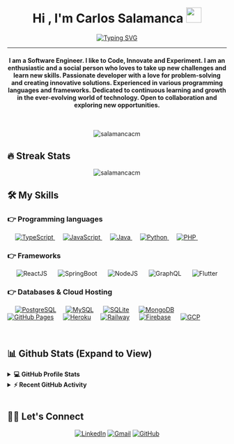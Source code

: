

<!--
**salamancacm/salamancacm** is a ✨ _special_ ✨ repository because its `README.md` (this file) appears on your GitHub profile.

Here are some ideas to get you started:

- 🔭 I’m currently working on ...
- 🌱 I’m currently learning ...
- 👯 I’m looking to collaborate on ...
- 🤔 I’m looking for help with ...
- 💬 Ask me about ...
- 📫 How to reach me: ...
- 😄 Pronouns: ...
- ⚡ Fun fact: ...
-->

<h1 align="center">Hi , I'm Carlos Salamanca <img src="https://media.giphy.com/media/hvRJCLFzcasrR4ia7z/giphy.gif" width="35"></h1>
<p align="center">
 <a href="https://git.io/typing-svg"><img src="https://readme-typing-svg.demolab.com?font=Edu-Australia-VIC-WA-NT-Hand+Dots&pause=1000&color=0EF723&center=true&vCenter=true&width=435&lines=Software+Engineer;Backend+development;Frontend+development;Mobile+Development;Curious+guy" alt="Typing SVG" /></a>
</p>
<hr/>
<h4 align="center">I am a Software Engineer. I like to Code, Innovate and Experiment. I am an enthusiastic and a social person who loves to take up new challenges and learn new skills. Passionate developer with a love for problem-solving and creating innovative solutions. Experienced in various programming languages and frameworks. Dedicated to continuous learning and growth in the ever-evolving world of technology. Open to collaboration and exploring new opportunities.</h4>
<br>
<p align="center"> <img src="https://komarev.com/ghpvc/?username=salamancacm&label=Carlos's%20Profile%20Views%20&color=dc143c&style=plastic" alt="salamancacm" /> </p>

## 🔥 Streak Stats

<p align="center"><img align="center" src="https://github-readme-streak-stats.herokuapp.com?user=salamancacm&theme=dark" alt="salamancacm" /></p>

## 🛠️ My Skills

### 👉 Programming languages

<p align="left"> 
  &emsp;
  <a href="https://www.typescriptlang.org/" target="_blank"> 
     <img alt="TypeScript" src="https://img.shields.io/badge/TypeScript-0b0be7?logo=typescript&logoColor=black">
   </a>
  &emsp;
  <a href="https://developer.mozilla.org/en-US/docs/Web/JavaScript" target="_blank"> 
     <img alt="JavaScript" src="https://img.shields.io/badge/JavaScript%20-%23F7DF1E.svg?logo=javascript&logoColor=black">
   </a>
  &emsp;
  <a href="https://www.java.com" target="_blank"> 
    <img alt="Java" src="https://img.shields.io/badge/Java-e1220f?logo=java&logoColor=white">
  </a>
  &emsp;
   <a href="https://www.python.org" target="_blank">
    <img alt="Python" src="https://img.shields.io/badge/Python%20-%2314354C.svg?logo=python&logoColor=white">
  </a>
  &emsp;
  <a href="https://www.php.net/">
    <img alt="PHP" src="https://img.shields.io/badge/PHP-%23777BB4.svg?logo=php&logoColor=white"/>
  </a>
&emsp; 
</p>

### 👉 Frameworks
<p align="left">

&emsp;&ensp;![ReactJS](https://img.shields.io/badge/ReactJS-2BABE2?style=flat&logo=react&logoColor=white)
&emsp;&ensp;![SpringBoot](https://img.shields.io/badge/Spring%20Boot-6DB33F.svg?style=flat&logo=Spring-Boot&logoColor=white)
&emsp;&ensp;![NodeJS](https://img.shields.io/badge/NodeJS-6DB33F.svg?style=flat&logo=node&logoColor=white)
&emsp;&ensp;![GraphQL](https://img.shields.io/badge/GraphQL-6DB33F.svg?style=flat&logo=graphql&logoColor=white)
&emsp;&ensp;![Flutter](https://img.shields.io/badge/Flutter-3c3cce?style=flat&logo=flutter&logoColor=white)
</p>

### 👉 Databases & Cloud Hosting

<p align="left">
  &emsp;
    <a href="https://www.postgresql.org/"><img alt="PostgreSQL" src ="https://img.shields.io/badge/PostgreSQL-07405E?style=flat&logo=postgresql&logoColor=white"/></a>
  &emsp;
    <a href="https://www.mysql.com/"><img alt="MySQL" src="https://img.shields.io/badge/MySQL-00000F?style=flat&logo=mysql&logoColor=white"></a>
  &emsp;
    <a href="https://www.sqlite.org/"><img alt="SQLite" src ="https://img.shields.io/badge/SQLite-07405E?style=flat&logo=sqlite&logoColor=white"/></a>
  &emsp;
    <a href="https://www.mongodb.com/"><img alt="MongoDB" src ="https://img.shields.io/badge/MongoDB-07405E?style=flat&logo=mongodb&logoColor=white"/></a>
  &emsp;
    <a href="https://www.github.com"><img alt="GitHub Pages" src="https://img.shields.io/badge/GitHub%20Pages-%23327FC7.svg?style=flat&logo=github&logoColor=white"></a>
  &emsp;
    <a href="https://www.heroku.com/"><img alt="Heroku" src="https://img.shields.io/badge/Heroku%20-%23430098.svg?logo=heroku&logoColor=white"></a>  
  &emsp;
  <a href="https://railway.app"><img alt="Railway" src="https://img.shields.io/badge/Railway%20-%23430098.svg?logo=railway&logoColor=white"></a>  
  &emsp;
    <a href="https://firebase.google.com/"><img alt="Firebase" src ="https://img.shields.io/badge/Firebase-ffca28?style=flate&logo=firebase&logoColor=black"></a>
 &emsp; 
    <a href="https://cloud.google.com/"><img alt="GCP" src ="https://img.shields.io/badge/GCP-de230d?style=flate&logo=google-cloud&logoColor=white"></a>
 &emsp; 
</p>

<br/>

## 📊 Github Stats (Expand to View)

<details> 
  <summary><b>💻 GitHub Profile Stats</b></summary>
  <br/>
  <p align="center">
    <a href="https://github.com/Candida18"><img align="center" src="https://github-readme-stats.vercel.app/api?username=salamancacm&show_icons=true&locale=en&theme=dark" alt="salamancacm" height="192px"/></a>
	</p>
	<p  align="center">
	  <img src="https://github-readme-stats.vercel.app/api/top-langs?username=salamancacm&show_icons=true&locale=en&layout=compact&theme=dark" alt="salamancacm" height="192px"/>
	</p>
  <br/>
  <b>Note:</b> Top languages is only a metric of the languages my public code consists of and doesn't reflect experience or skill level.
  </p>
</details>

<details>
  <summary><b>⚡ Recent GitHub Activity</b></summary>
  <br/>
	<a href="https://github.com/salamancacm"><img alt="Carlos's Activity Graph" src="https://github-readme-activity-graph.vercel.app/graph?username=salamancacm&custom_title=Carlos%20Salamanca's%20Contribution%20Graph&theme=react-dark" /></a>
  <br/>

</details>

<br/>

## 🙋‍♂️ Let's Connect

<p align="center">
  <!--a href="https://salamancacm.github.io/"><img src="https://img.icons8.com/bubbles/50/000000/web.png" alt="Website"/></a-->
  <a href="https://linkedin.com/in/salamancacm"><img src="https://img.icons8.com/bubbles/50/000000/linkedin.png" alt="LinkedIn"/></a>
	<a href="mailto:salamancacmcol@gmail.com"><img src="https://img.icons8.com/bubbles/50/000000/gmail.png" alt="Gmail"/></a>
	<a href="https://github.com/salamancacm"><img src="https://img.icons8.com/bubbles/50/000000/github.png" alt="GitHub"/></a>
	<!--a href="https://www.facebook.com/salamancacm"><img src="https://img.icons8.com/bubbles/50/000000/facebook-new.png" alt="Facebook"/></a>
	<a href="https://instagram.com/salamancacm><img src="https://img.icons8.com/bubbles/50/000000/instagram.png" alt="Instagram"/></a-->
	
</p>

